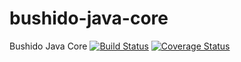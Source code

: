 # bushido-java-core
Bushido Java Core 
[![Build Status](https://travis-ci.org/bushidowallet/bushido-java-core.svg?branch=master)](https://travis-ci.org/bushidowallet/bushido-java-core)
[![Coverage Status](https://coveralls.io/repos/github/jesion/bushido-java-core/badge.svg?branch=master)](https://coveralls.io/github/jesion/bushido-java-core?branch=master)